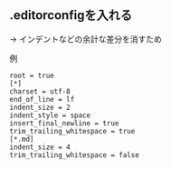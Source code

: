 ## .editorconfigを入れる

&rarr; インデントなどの余計な差分を消すため

例

    root = true
    [*]
    charset = utf-8
    end_of_line = lf
    indent_size = 2
    indent_style = space
    insert_final_newline = true
    trim_trailing_whitespace = true
    [*.md]
    indent_size = 4
    trim_trailing_whitespace = false